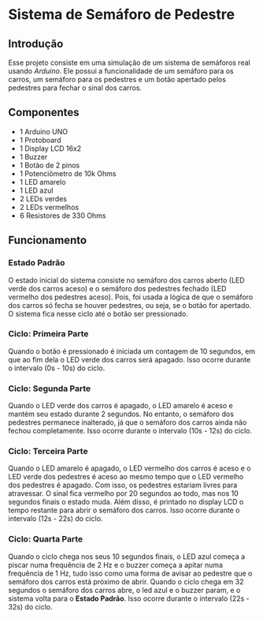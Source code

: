 # Sistema de Semáforo de Pedestre

## Introdução
Esse projeto consiste em uma simulação de um sistema de semáforos real usando *Arduino*. Ele possui a funcionalidade de um semáforo para os carros, um semáforo para os pedestres e um botão apertado pelos pedestres para fechar o sinal dos carros.

## Componentes
- 1 Arduino UNO
- 1 Protoboard
- 1 Display LCD 16x2
- 1 Buzzer
- 1 Botão de 2 pinos
- 1 Potenciômetro de 10k Ohms
- 1 LED amarelo
- 1 LED azul
- 2 LEDs verdes
- 2 LEDs vermelhos
- 6 Resistores de 330 Ohms
  
## Funcionamento
### Estado Padrão
O estado inicial do sistema consiste no semáforo dos carros aberto (LED verde dos carros aceso) e o semáforo dos pedestres fechado (LED vermelho dos pedestres aceso). Pois, foi usada a lógica de que o semáforo dos carros só fecha se houver pedestres, ou seja, se o botão for apertado.
O sistema fica nesse ciclo até o botão ser pressionado.
### Ciclo: Primeira Parte
Quando o botão é pressionado é iniciada um contagem de 10 segundos, em que ao fim dela o LED verde dos carros será apagado.
Isso ocorre durante o intervalo (0s - 10s) do ciclo.
### Ciclo: Segunda Parte
Quando o LED verde dos carros é apagado, o LED amarelo é aceso e mantém seu estado durante 2 segundos. No entanto, o semáforo dos pedestres permanece inalterado, já que o semáforo dos carros ainda não fechou completamente.
Isso ocorre durante o intervalo (10s - 12s) do ciclo.
### Ciclo: Terceira Parte
Quando o LED amarelo é apagado, o LED vermelho dos carros é aceso e o LED verde dos pedestres é aceso ao mesmo tempo que o LED vermelho dos pedestres é apagado. Com isso, os pedestres estariam livres para atravessar. O sinal fica vermelho por 20 segundos ao todo, mas nos 10 segundos finais o estado muda. Além disso, é printado no display LCD o tempo restante para abrir o semáforo dos carros.
Isso ocorre durante o intervalo (12s - 22s) do ciclo.
### Ciclo: Quarta Parte
Quando o ciclo chega nos seus 10 segundos finais, o LED azul começa a piscar numa frequência de 2 Hz e o buzzer começa a apitar numa frequência de 1 Hz, tudo isso como uma forma de avisar ao pedestre que o semáforo dos carros está próximo de abrir. Quando o ciclo chega em 32 segundos o semáforo dos carros abre, o led azul e o buzzer param, e o sistema volta para o **Estado Padrão**.
Isso ocorre durante o intervalo (22s - 32s) do ciclo.
  
